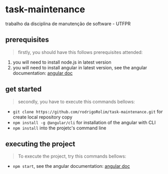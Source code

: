 # task-maintenance

trabalho da disciplina de manutenção de software - UTFPR
## prerequisites
 > firstly, you should have this follows prerequisites attended:
  1. you will need to install node.js in latest version 
  2. you will need to install angular in latest version, see the angular documentation: [angular doc](https://angular.io/)
## get started
> secondly, you have to execute this commands bellows:
* `git clone https://github.com/rodrigoRolim/task-maintenance.git` for create local repository copy 
* `npm install -g @angular/cli` for installation of the angular with CLI
* `npm install` into the projetc's command line
## executing the project
> To execute the project, try this commands bellows:
 * `npm start`, see the angular documentation: [angular doc](https://angular.io/)
